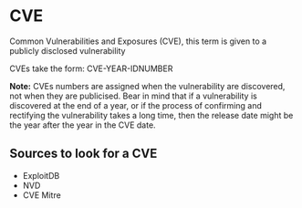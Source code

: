 # CVE

Common Vulnerabilities and Exposures (CVE), this term is given to a publicly disclosed vulnerability

CVEs take the form: CVE-YEAR-IDNUMBER

**Note:** CVEs numbers are assigned when the vulnerability are discovered, not when they are publicised. Bear in mind that if a vulnerability is discovered at the end of a year, or if the process of confirming and rectifying the vulnerability takes a long time, then the release date might be the year after the year in the CVE date.

## Sources to look for a CVE

- ExploitDB
- NVD
- CVE Mitre
	